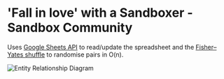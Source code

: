 # 'Fall in love' with a Sandboxer - Sandbox Community

Uses [Google Sheets API](https://developers.google.com/sheets/api) to read/update the spreadsheet and the [Fisher–Yates shuffle](https://en.wikipedia.org/wiki/Fisher%E2%80%93Yates_shuffle) to randomise pairs in O(n).

![Entity Relationship Diagram](https://github.com/seyhanvankhan/fall-in-love-with-a-sandboxer/blob/main/resources/img/Entity%20Relationship%20Diagram.png)
